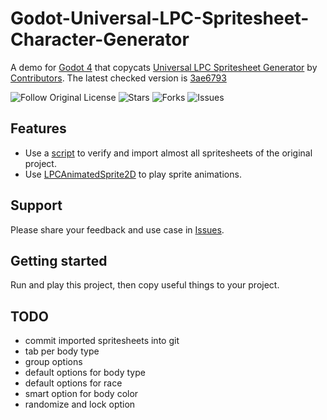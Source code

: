 # Godot-Universal-LPC-Spritesheet-Character-Generator

A demo for [Godot 4](https://godotengine.org/) that copycats [Universal LPC Spritesheet Generator](https://github.com/sanderfrenken/Universal-LPC-Spritesheet-Character-Generator) by [Contributors](https://github.com/sanderfrenken/Universal-LPC-Spritesheet-Character-Generator/graphs/contributors). The latest checked version is [3ae6793](https://github.com/sanderfrenken/Universal-LPC-Spritesheet-Character-Generator/commit/3ae679358da7acf172dfe3a6cb04b8b30a31d415)

![Follow Original License](https://github.com/sanderfrenken/Universal-LPC-Spritesheet-Character-Generator/blob/master/LICENSE)
![Stars](https://img.shields.io/github/stars/fnaith/Godot-Universal-LPC-Spritesheet-Character-Generator.svg)
![Forks](https://img.shields.io/github/forks/fnaith/Godot-Universal-LPC-Spritesheet-Character-Generator.svg)
![Issues](https://img.shields.io/github/issues/fnaith/Godot-Universal-LPC-Spritesheet-Character-Generator.svg)

## Features

- Use a [script](https://github.com/fnaith/Godot-Universal-LPC-Spritesheet-Character-Generator/blob/main/lpc.py) to verify and import almost all spritesheets of the original project.
- Use [LPCAnimatedSprite2D](https://godotengine.org/asset-library/asset/2212) to play sprite animations.

## Support

Please share your feedback and use case in [Issues](https://github.com/fnaith/Godot-Universal-LPC-Spritesheet-Character-Generator/issues).

## Getting started

Run and play this project, then copy useful things to your project.

## TODO

- commit imported spritesheets into git
- tab per body type
- group options
- default options for body type
- default options for race
- smart option for body color
- randomize and lock option
